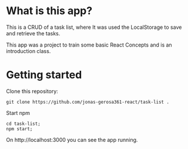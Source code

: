 # What is this app?
This is a CRUD of a task list, where It was used the LocalStorage to save and retrieve the tasks.

This app was a project to train some basic React Concepts and is an introduction class.

# Getting started
Clone this repository:
```
git clone https://github.com/jonas-gerosa361-react/task-list .
```
Start npm
```
cd task-list;
npm start;
```
On http://localhost:3000 you can see the app running.
